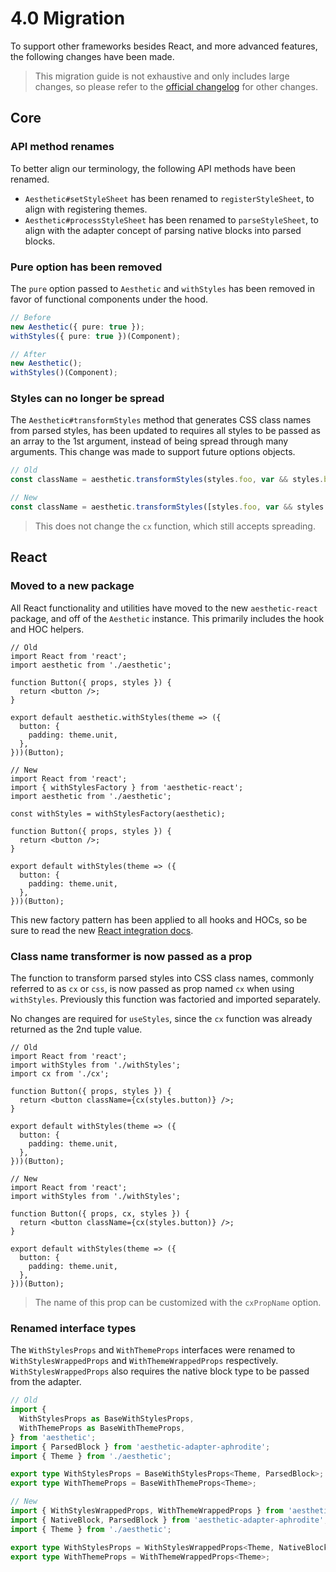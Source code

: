 # 4.0 Migration

To support other frameworks besides React, and more advanced features, the following changes have
been made.

> This migration guide is not exhaustive and only includes large changes, so please refer to the
> [official changelog](https://github.com/milesj/aesthetic/blob/master/packages/core-legacy/CHANGELOG.md)
> for other changes.

## Core

### API method renames

To better align our terminology, the following API methods have been renamed.

- `Aesthetic#setStyleSheet` has been renamed to `registerStyleSheet`, to align with registering
  themes.
- `Aesthetic#processStyleSheet` has been renamed to `parseStyleSheet`, to align with the adapter
  concept of parsing native blocks into parsed blocks.

### Pure option has been removed

The `pure` option passed to `Aesthetic` and `withStyles` has been removed in favor of functional
components under the hood.

```ts
// Before
new Aesthetic({ pure: true });
withStyles({ pure: true })(Component);

// After
new Aesthetic();
withStyles()(Component);
```

### Styles can no longer be spread

The `Aesthetic#transformStyles` method that generates CSS class names from parsed styles, has been
updated to requires all styles to be passed as an array to the 1st argument, instead of being spread
through many arguments. This change was made to support future options objects.

```ts
// Old
const className = aesthetic.transformStyles(styles.foo, var && styles.bar);

// New
const className = aesthetic.transformStyles([styles.foo, var && styles.bar]);
```

> This does not change the `cx` function, which still accepts spreading.

## React

### Moved to a new package

All React functionality and utilities have moved to the new `aesthetic-react` package, and off of
the `Aesthetic` instance. This primarily includes the hook and HOC helpers.

```tsx
// Old
import React from 'react';
import aesthetic from './aesthetic';

function Button({ props, styles }) {
  return <button />;
}

export default aesthetic.withStyles(theme => ({
  button: {
    padding: theme.unit,
  },
}))(Button);
```

```tsx
// New
import React from 'react';
import { withStylesFactory } from 'aesthetic-react';
import aesthetic from './aesthetic';

const withStyles = withStylesFactory(aesthetic);

function Button({ props, styles }) {
  return <button />;
}

export default withStyles(theme => ({
  button: {
    padding: theme.unit,
  },
}))(Button);
```

This new factory pattern has been applied to all hooks and HOCs, so be sure to read the new
[React integration docs](../integrations/react.md).

### Class name transformer is now passed as a prop

The function to transform parsed styles into CSS class names, commonly referred to as `cx` or `css`,
is now passed as prop named `cx` when using `withStyles`. Previously this function was factoried and
imported separately.

No changes are required for `useStyles`, since the `cx` function was already returned as the 2nd
tuple value.

```tsx
// Old
import React from 'react';
import withStyles from './withStyles';
import cx from './cx';

function Button({ props, styles }) {
  return <button className={cx(styles.button)} />;
}

export default withStyles(theme => ({
  button: {
    padding: theme.unit,
  },
}))(Button);
```

```tsx
// New
import React from 'react';
import withStyles from './withStyles';

function Button({ props, cx, styles }) {
  return <button className={cx(styles.button)} />;
}

export default withStyles(theme => ({
  button: {
    padding: theme.unit,
  },
}))(Button);
```

> The name of this prop can be customized with the `cxPropName` option.

### Renamed interface types

The `WithStylesProps` and `WithThemeProps` interfaces were renamed to `WithStylesWrappedProps` and
`WithThemeWrappedProps` respectively. `WithStylesWrappedProps` also requires the native block type
to be passed from the adapter.

```ts
// Old
import {
  WithStylesProps as BaseWithStylesProps,
  WithThemeProps as BaseWithThemeProps,
} from 'aesthetic';
import { ParsedBlock } from 'aesthetic-adapter-aphrodite';
import { Theme } from './aesthetic';

export type WithStylesProps = BaseWithStylesProps<Theme, ParsedBlock>;
export type WithThemeProps = BaseWithThemeProps<Theme>;
```

```ts
// New
import { WithStylesWrappedProps, WithThemeWrappedProps } from 'aesthetic-react';
import { NativeBlock, ParsedBlock } from 'aesthetic-adapter-aphrodite';
import { Theme } from './aesthetic';

export type WithStylesProps = WithStylesWrappedProps<Theme, NativeBlock, ParsedBlock>;
export type WithThemeProps = WithThemeWrappedProps<Theme>;
```
